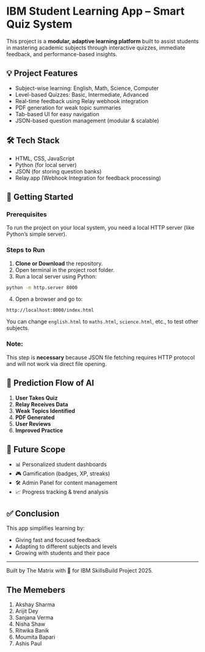 
# IBM Student Learning App – Smart Quiz System

This project is a **modular, adaptive learning platform** built to assist students in mastering academic subjects through interactive quizzes, immediate feedback, and performance-based insights.

## 💡 Project Features

- Subject-wise learning: English, Math, Science, Computer
- Level-based Quizzes: Basic, Intermediate, Advanced
- Real-time feedback using Relay webhook integration
- PDF generation for weak topic summaries
- Tab-based UI for easy navigation
- JSON-based question management (modular & scalable)

## 🛠️ Tech Stack

- HTML, CSS, JavaScript
- Python (for local server)
- JSON (for storing question banks)
- Relay.app (Webhook Integration for feedback processing)

## 🚀 Getting Started

### Prerequisites

To run the project on your local system, you need a local HTTP server (like Python’s simple server).

### Steps to Run

1. **Clone or Download** the repository.
2. Open terminal in the project root folder.
3. Run a local server using Python:

```bash
python -m http.server 8000
```

4. Open a browser and go to:

```
http://localhost:8000/index.html
```

You can change `english.html` to `maths.html`, `science.html`, etc., to test other subjects.

### Note:

This step is **necessary** because JSON file fetching requires HTTP protocol and will not work via direct file opening.

## 🔄 Prediction Flow of AI

1. **User Takes Quiz**
2. **Relay Receives Data**
3. **Weak Topics Identified**
4. **PDF Generated**
5. **User Reviews**
6. **Improved Practice**

## 🧠 Future Scope

- 📊 Personalized student dashboards
- 🎮 Gamification (badges, XP, streaks)
- 🛠 Admin Panel for content management
- 📈 Progress tracking & trend analysis

## ✅ Conclusion

This app simplifies learning by:
- Giving fast and focused feedback
- Adapting to different subjects and levels
- Growing with students and their pace

---

Built by The Matrix with 💙 for IBM SkillsBuild Project 2025.

## The Memebers
1. Akshay Sharma
2. Arijit Dey
3. Sanjana Verma
4. Nisha Shaw 
5. Ritwika Banik 
6. Moumita Bapari
7. Ashis Paul 
